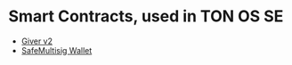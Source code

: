# Smart Contracts, used in TON OS SE
* [Giver v2](giver_v2)
* [SafeMultisig Wallet](safe_multisig)


